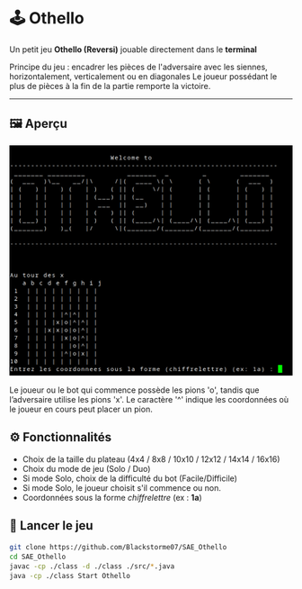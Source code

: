 # 🕹️ Othello

Un petit jeu **Othello (Reversi)** jouable directement dans le **terminal**

Principe du jeu : encadrer les pièces de l'adversaire avec les siennes, horizontalement, verticalement ou en diagonales
Le joueur possédant le plus de pièces à la fin de la partie remporte la victoire.

---

## 🖼️ Aperçu

![ingame](screenshots/Ingame.png)

Le joueur ou le bot qui commence possède les pions 'o', tandis que l’adversaire utilise les pions 'x'.
Le caractère '^' indique les coordonnées où le joueur en cours peut placer un pion.

## ⚙️ Fonctionnalités

- Choix de la taille du plateau (4x4 / 8x8 / 10x10 / 12x12 / 14x14 / 16x16)
- Choix du mode de jeu (Solo / Duo)
- Si mode Solo, choix de la difficulté du bot (Facile/Difficile)
- Si mode Solo, le joueur choisit s'il commence ou non.
- Coordonnées sous la forme *chiffrelettre* (ex : **1a**)

## 🚀 Lancer le jeu

```bash
git clone https://github.com/Blackstorme07/SAE_Othello
cd SAE_Othello
javac -cp ./class -d ./class ./src/*.java
java -cp ./class Start Othello
```